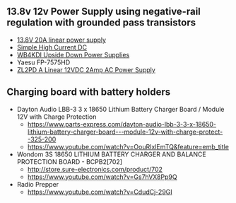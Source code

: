 ## 13.8v 12v Power Supply using negative-rail regulation with grounded pass transistors
* [13.8V 20A linear power supply](https://ludens.cl/Electron/Ps20/Ps20.html)
* [Simple High Current DC](http://www.vk6fh.com/vk6fh/dcamp-01.htm)
* [WB4KDI Upside Down Power Supplies](https://www.qsl.net/wb4kdi/PowerSupply/UpsideDown.html)
* Yaesu FP-7575HD
* [ZL2PD A Linear 12VDC 2Amp AC Power Supply](https://www.zl2pd.com/KNQ7extras.html)

## Charging board with battery holders
* Dayton Audio LBB-3 3 x 18650 Lithium Battery Charger Board / Module 12V with Charge Protection
  * https://www.parts-express.com/dayton-audio-lbb-3-3-x-18650-lithium-battery-charger-board---module-12v-with-charge-protect--325-200
  * https://www.youtube.com/watch?v=OouRIxlEmTQ&feature=emb_title
* Wondom 3S 18650 LITHIUM BATTERY CHARGER AND BALANCE PROTECTION BOARD - BCPB2[702]
  * http://store.sure-electronics.com/product/702
  * https://www.youtube.com/watch?v=Gs7hVX8Pp9Q
* Radio Prepper
  * https://www.youtube.com/watch?v=CdudCj-29GI

